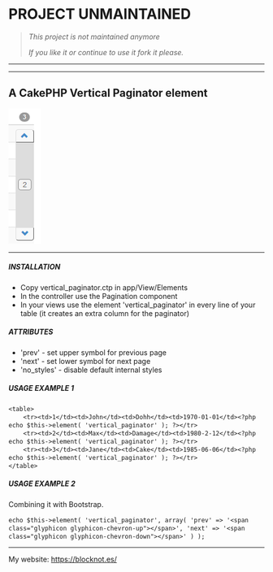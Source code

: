 # PROJECT UNMAINTAINED

> *This project is not maintained anymore*
>
> *If you like it or continue to use it fork it please.*

* * *
* * *

A CakePHP Vertical Paginator element
------------------------------------

![Screenshot](image1.png)

* * *

##### INSTALLATION

- Copy vertical_paginator.ctp in app/View/Elements
- In the controller use the Pagination component
- In your views use the element 'vertical_paginator' in every line of your table (it creates an extra column for the paginator)

##### ATTRIBUTES

- 'prev' - set upper symbol for previous page
- 'next' - set lower symbol for next page
- 'no_styles' - disable default internal styles

##### USAGE EXAMPLE 1

	<table>
		<tr><td>1</td><td>John</td><td>Dohh</td><td>1970-01-01</td><?php echo $this->element( 'vertical_paginator' ); ?></tr>
		<tr><td>2</td><td>Max</td><td>Damage</td><td>1980-2-12</td><?php echo $this->element( 'vertical_paginator' ); ?></tr>
		<tr><td>3</td><td>Jane</td><td>Cake</td><td>1985-06-06</td><?php echo $this->element( 'vertical_paginator' ); ?></tr>
	</table>

##### USAGE EXAMPLE 2
Combining it with Bootstrap.

	echo $this->element( 'vertical_paginator', array( 'prev' => '<span class="glyphicon glyphicon-chevron-up"></span>', 'next' => '<span class="glyphicon glyphicon-chevron-down"></span>' ) );

* * *

My website: <https://blocknot.es/>
